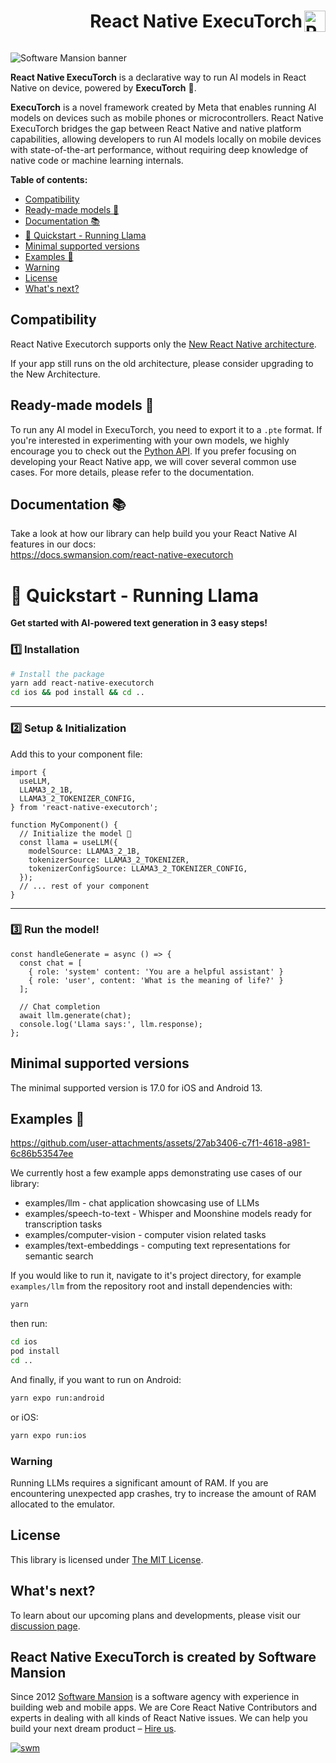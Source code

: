 <div align="right">
  <h1 align="left" style="display:inline-block">React Native ExecuTorch <a href="https://www.producthunt.com/posts/react-native-executorch?embed=true&utm_source=badge-featured&utm_medium=badge&utm_souce=badge-react&#0045;native&#0045;executorch" target="_blank" rel="noopener noreferrer"><img src="https://api.producthunt.com/widgets/embed-image/v1/featured.svg?post_id=891872&theme=neutral&t=1742503583297" alt="React Native ExecuTorch - Product Hunt" height="34" align="right" /></a></h1>
</div>

![Software Mansion banner](https://github.com/user-attachments/assets/fa2c4735-e75c-4cc1-970d-88905d95e3a4)

**React Native ExecuTorch** is a declarative way to run AI models in React Native on device, powered by **ExecuTorch** 🚀.

**ExecuTorch** is a novel framework created by Meta that enables running AI models on devices such as mobile phones or microcontrollers. React Native ExecuTorch bridges the gap between React Native and native platform capabilities, allowing developers to run AI models locally on mobile devices with state-of-the-art performance, without requiring deep knowledge of native code or machine learning internals.

**Table of contents:**

- [Compatibility](#compatibility)
- [Ready-made models 🤖](#readymade-models-)
- [Documentation 📚](#documentation-)
- [🦙 Quickstart - Running Llama](#-quickstart---running-llama)
- [Minimal supported versions](#minimal-supported-versions)
- [Examples 📲](#examples-)
- [Warning](#warning)
- [License](#license)
- [What's next?](#whats-next)

## Compatibility

React Native Executorch supports only the [New React Native architecture](https://reactnative.dev/architecture/landing-page).

If your app still runs on the old architecture, please consider upgrading to the New Architecture.

## Ready-made models 🤖

To run any AI model in ExecuTorch, you need to export it to a `.pte` format. If you're interested in experimenting with your own models, we highly encourage you to check out the [Python API](https://pypi.org/project/executorch/). If you prefer focusing on developing your React Native app, we will cover several common use cases. For more details, please refer to the documentation.

## Documentation 📚

Take a look at how our library can help build you your React Native AI features in our docs:  
https://docs.swmansion.com/react-native-executorch

# 🦙 **Quickstart - Running Llama**

**Get started with AI-powered text generation in 3 easy steps!**

### 1️⃣ **Installation**

```bash
# Install the package
yarn add react-native-executorch
cd ios && pod install && cd ..
```

---

### 2️⃣ **Setup & Initialization**

Add this to your component file:

```tsx
import {
  useLLM,
  LLAMA3_2_1B,
  LLAMA3_2_TOKENIZER_CONFIG,
} from 'react-native-executorch';

function MyComponent() {
  // Initialize the model 🚀
  const llama = useLLM({
    modelSource: LLAMA3_2_1B,
    tokenizerSource: LLAMA3_2_TOKENIZER,
    tokenizerConfigSource: LLAMA3_2_TOKENIZER_CONFIG,
  });
  // ... rest of your component
}
```

---

### 3️⃣ **Run the model!**

```tsx
const handleGenerate = async () => {
  const chat = [
    { role: 'system' content: 'You are a helpful assistant' }
    { role: 'user', content: 'What is the meaning of life?' }
  ];

  // Chat completion
  await llm.generate(chat);
  console.log('Llama says:', llm.response);
};
```

## Minimal supported versions

The minimal supported version is 17.0 for iOS and Android 13.

## Examples 📲

https://github.com/user-attachments/assets/27ab3406-c7f1-4618-a981-6c86b53547ee

We currently host a few example apps demonstrating use cases of our library:

- examples/llm - chat application showcasing use of LLMs
- examples/speech-to-text - Whisper and Moonshine models ready for transcription tasks
- examples/computer-vision - computer vision related tasks
- examples/text-embeddings - computing text representations for semantic search

If you would like to run it, navigate to it's project directory, for example `examples/llm` from the repository root and install dependencies with:

```bash
yarn
```

then run:

```bash
cd ios
pod install
cd ..
```

And finally, if you want to run on Android:

```bash
yarn expo run:android
```

or iOS:

```bash
yarn expo run:ios
```

### Warning

Running LLMs requires a significant amount of RAM. If you are encountering unexpected app crashes, try to increase the amount of RAM allocated to the emulator.

## License

This library is licensed under [The MIT License](./LICENSE).

## What's next?

To learn about our upcoming plans and developments, please visit our [discussion page](https://github.com/software-mansion/react-native-executorch/discussions/2).

## React Native ExecuTorch is created by Software Mansion

Since 2012 [Software Mansion](https://swmansion.com) is a software agency with experience in building web and mobile apps. We are Core React Native Contributors and experts in dealing with all kinds of React Native issues. We can help you build your next dream product – [Hire us](https://swmansion.com/contact/projects?utm_source=react-native-executorch&utm_medium=readme).

[![swm](https://logo.swmansion.com/logo?color=white&variant=desktop&width=150&tag=react-native-executorch-github 'Software Mansion')](https://swmansion.com)
